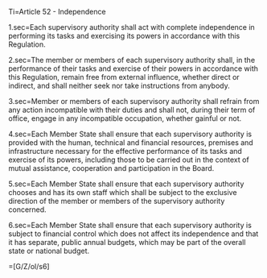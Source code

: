 Ti=Article 52 - Independence

1.sec=Each supervisory authority shall act with complete independence in performing its tasks and exercising its powers in accordance with this Regulation.

2.sec=The member or members of each supervisory authority shall, in the performance of their tasks and exercise of their powers in accordance with this Regulation, remain free from external influence, whether direct or indirect, and shall neither seek nor take instructions from anybody.

3.sec=Member or members of each supervisory authority shall refrain from any action incompatible with their duties and shall not, during their term of office, engage in any incompatible occupation, whether gainful or not.

4.sec=Each Member State shall ensure that each supervisory authority is provided with the human, technical and financial resources, premises and infrastructure necessary for the effective performance of its tasks and exercise of its powers, including those to be carried out in the context of mutual assistance, cooperation and participation in the Board.

5.sec=Each Member State shall ensure that each supervisory authority chooses and has its own staff which shall be subject to the exclusive direction of the member or members of the supervisory authority concerned.

6.sec=Each Member State shall ensure that each supervisory authority is subject to financial control which does not affect its independence and that it has separate, public annual budgets, which may be part of the overall state or national budget.

=[G/Z/ol/s6]
